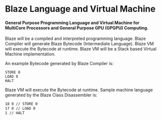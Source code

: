 # Blaze Language and Virtual Machine

#### General Purpose Programming Language and Virtual Machine for MultiCore Processors and General Purpose GPU (GPGPU) Computing.

Blaze will be a compiled and interpreted programming language. Blaze Compiler will generate Blaze Bytecode (Intermediate Language). Blaze VM will execute the Bytecode at runtime. Blaze VM will be a Stack based Virtual Machine implementation.

An example Bytecode generated by Blaze Compiler is:

```PUSH 42
STORE 0
LOAD 0 
HALT
```

Blaze VM will execute the Bytecode at runtime. Sample machine language generated by the Blaze Class Disassembler is:

```2 42 // PUSH 42
18 0 // STORE 0
17 0 // LOAD 0
1 // HALT
```
